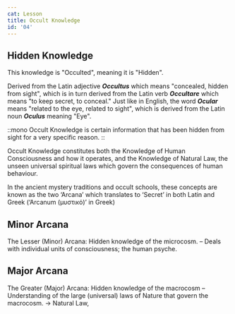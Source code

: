 ```yaml
---
cat: Lesson
title: Occult Knowledge
id: '04'
---
```


## Hidden Knowledge
This knowledge is "Occulted", meaning it is "Hidden".

Derived from the Latin adjective *__Occultus__* which means "concealed, hidden from sight", which is in turn derived from the Latin verb *__Occultare__* which means "to keep secret, to conceal." Just like in English, the word *__Ocular__* means "related to the eye, related to sight", which is derived from the Latin noun *__Oculus__* meaning "Eye".

::mono
Occult Knowledge is certain information that has been hidden from sight for a very specific reason.
::

<p class="desc">Occult Knowledge constitutes both the Knowledge of <span class="font-bold border-b">Human Consciousness</span> and how it operates, and the Knowledge of <span class="font-bold border-b">Natural Law</span>, the unseen universal spiritual laws which govern the consequences of human behaviour.</p>

In the ancient mystery traditions and occult schools, these concepts are known as the two ‘Arcana’ which translates to ‘Secret’ in both Latin and Greek (‘Arcanum (μυστικό)’ in Greek)

## Minor Arcana
The Lesser (Minor) Arcana: Hidden knowledge of the microcosm. – Deals with individual units of consciousness; the human psyche.

## Major Arcana
The Greater (Major) Arcana: Hidden knowledge of the macrocosm – Understanding of the
large (universal) laws of Nature that govern the macrocosm. → Natural Law,
